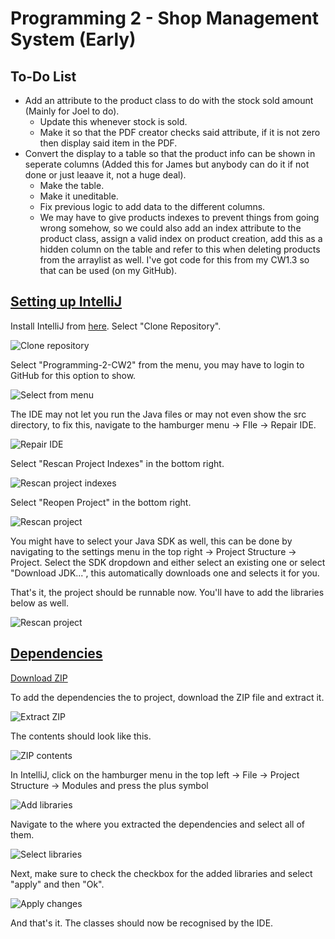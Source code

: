 
<h1>Programming 2 - Shop Management System (Early)</h1>
<h2>To-Do List</h2>
<ul>
  <li>
    Add an attribute to the product class to do with the stock sold amount (Mainly for Joel to do).
    <ul>
      <li>Update this whenever stock is sold.</li>
      <li>Make it so that the PDF creator checks said attribute, if it is not zero then display said item in the PDF.</li>
    </ul>
  </li>
  <li>
    Convert the display to a table so that the product info can be shown in seperate columns (Added this for James but anybody can do it if not done or just leaave it, not a huge deal).
    <ul>
      <li>Make the table.</li>
      <li>Make it uneditable.</li>
      <li>Fix previous logic to add data to the different columns.</li>
      <li>We may have to give products indexes to prevent things from going wrong somehow, so we could also add an index attribute to the product class, assign a valid index on product creation, add this as a hidden column on the table and refer to this when deleting products from the arraylist as well. I've got code for this from my CW1.3 so that can be used (on my GitHub).</li>
    </ul>
  </li>
</ul>
<h2><u>Setting up IntelliJ</u></h2>
<p>Install IntelliJ from <a href="https://www.jetbrains.com/idea/download/">here</a>. Select "Clone Repository".</p>
<img alt="Clone repository" src="Documentation/images/Install-1.jpg">
<p>Select "Programming-2-CW2" from the menu, you may have to login to GitHub for this option to show.</p>
<img alt="Select from menu" src="Documentation/images/Install-2.jpg">
<p>The IDE may not let you run the Java files or may not even show the src directory, to fix this, navigate to the hamburger menu -> FIle -> Repair IDE.</p>
<img alt="Repair IDE" src="Documentation/images/Install-3.jpg">
<p>Select "Rescan Project Indexes" in the bottom right.</p>
<img alt="Rescan project indexes" src="Documentation/images/Install-4.jpg">
<p>Select "Reopen Project" in the bottom right.</p>
<img alt="Rescan project" src="Documentation/images/Install-5.jpg">
<p>You might have to select your Java SDK as well, this can be done by navigating to the settings menu in the top right -> Project Structure -> Project. Select the SDK dropdown and either select an existing one or select "Download JDK...", this automatically downloads one and selects it for you.</p>
<p>That's it, the project should be runnable now. You'll have to add the libraries below as well.</p>
<img alt="Rescan project" src="Documentation/images/Install-6.jpg">
<h2><u>Dependencies</u></h2>
<p><a href="https://github.com/HannanAFC/Programming-2-CW2/releases/download/dependencies/dependencies.zip">Download ZIP</a></p>
<p>To add the dependencies the to project, download the ZIP file and extract it.</p>
<img alt="Extract ZIP" src="Documentation/images/Step-1.jpg">
<p>The contents should look like this.</p>
<img alt="ZIP contents" src="Documentation/images/Step-2.jpg">
<p>In IntelliJ, click on the hamburger menu in the top left -> File -> Project Structure -> Modules and press the plus symbol</p>
<img alt="Add libraries" src="Documentation/images/Step-3.png">
<p>Navigate to the where you extracted the dependencies and select all of them.</p>
<img alt="Select libraries" src="Documentation/images/Step-4.jpg">
<p>Next, make sure to check the checkbox for the added libraries and select "apply" and then "Ok".</p>
<img alt="Apply changes" src="Documentation/images/Step-5.png">
<p>And that's it. The classes should now be recognised by the IDE.</p>



